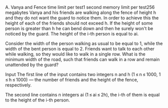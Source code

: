 A. Vanya and Fence
time limit per test1 second
memory limit per test256 megabytes
Vanya and his friends are walking along the fence of height h and they do not want the guard to notice them. In order to achieve this the height of each of the friends should not exceed h. If the height of some person is greater than h he can bend down and then he surely won't be noticed by the guard. The height of the i-th person is equal to ai.

Consider the width of the person walking as usual to be equal to 1, while the width of the bent person is equal to 2. Friends want to talk to each other while walking, so they would like to walk in a single row. What is the minimum width of the road, such that friends can walk in a row and remain unattended by the guard?

Input
The first line of the input contains two integers n and h (1 ≤ n ≤ 1000, 1 ≤ h ≤ 1000) — the number of friends and the height of the fence, respectively.

The second line contains n integers ai (1 ≤ ai ≤ 2h), the i-th of them is equal to the height of the i-th person.
